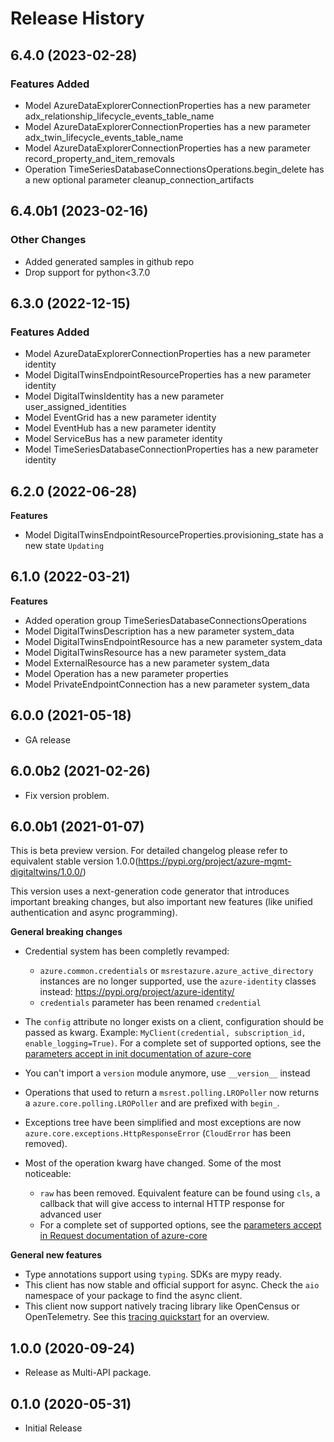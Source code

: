# Release History

## 6.4.0 (2023-02-28)

### Features Added

  - Model AzureDataExplorerConnectionProperties has a new parameter adx_relationship_lifecycle_events_table_name
  - Model AzureDataExplorerConnectionProperties has a new parameter adx_twin_lifecycle_events_table_name
  - Model AzureDataExplorerConnectionProperties has a new parameter record_property_and_item_removals
  - Operation TimeSeriesDatabaseConnectionsOperations.begin_delete has a new optional parameter cleanup_connection_artifacts

## 6.4.0b1 (2023-02-16)

### Other Changes

  - Added generated samples in github repo
  - Drop support for python<3.7.0

## 6.3.0 (2022-12-15)

### Features Added

  - Model AzureDataExplorerConnectionProperties has a new parameter identity
  - Model DigitalTwinsEndpointResourceProperties has a new parameter identity
  - Model DigitalTwinsIdentity has a new parameter user_assigned_identities
  - Model EventGrid has a new parameter identity
  - Model EventHub has a new parameter identity
  - Model ServiceBus has a new parameter identity
  - Model TimeSeriesDatabaseConnectionProperties has a new parameter identity

## 6.2.0 (2022-06-28)

**Features**

  - Model DigitalTwinsEndpointResourceProperties.provisioning_state has a new state `Updating`

## 6.1.0 (2022-03-21)

**Features**

  - Added operation group TimeSeriesDatabaseConnectionsOperations
  - Model DigitalTwinsDescription has a new parameter system_data
  - Model DigitalTwinsEndpointResource has a new parameter system_data
  - Model DigitalTwinsResource has a new parameter system_data
  - Model ExternalResource has a new parameter system_data
  - Model Operation has a new parameter properties
  - Model PrivateEndpointConnection has a new parameter system_data

## 6.0.0 (2021-05-18)

- GA release

## 6.0.0b2 (2021-02-26)
* Fix version problem.

## 6.0.0b1 (2021-01-07)

This is beta preview version.
For detailed changelog please refer to equivalent stable version 1.0.0(https://pypi.org/project/azure-mgmt-digitaltwins/1.0.0/)

This version uses a next-generation code generator that introduces important breaking changes, but also important new features (like unified authentication and async programming).

**General breaking changes**

- Credential system has been completly revamped:

  - `azure.common.credentials` or `msrestazure.azure_active_directory` instances are no longer supported, use the `azure-identity` classes instead: https://pypi.org/project/azure-identity/
  - `credentials` parameter has been renamed `credential`

- The `config` attribute no longer exists on a client, configuration should be passed as kwarg. Example: `MyClient(credential, subscription_id, enable_logging=True)`. For a complete set of
  supported options, see the [parameters accept in init documentation of azure-core](https://github.com/Azure/azure-sdk-for-python/blob/main/sdk/core/azure-core/CLIENT_LIBRARY_DEVELOPER.md#available-policies)
- You can't import a `version` module anymore, use `__version__` instead
- Operations that used to return a `msrest.polling.LROPoller` now returns a `azure.core.polling.LROPoller` and are prefixed with `begin_`.
- Exceptions tree have been simplified and most exceptions are now `azure.core.exceptions.HttpResponseError` (`CloudError` has been removed).
- Most of the operation kwarg have changed. Some of the most noticeable:

  - `raw` has been removed. Equivalent feature can be found using `cls`, a callback that will give access to internal HTTP response for advanced user
  - For a complete set of supported options, see the [parameters accept in Request documentation of azure-core](https://github.com/Azure/azure-sdk-for-python/blob/main/sdk/core/azure-core/CLIENT_LIBRARY_DEVELOPER.md#available-policies)

**General new features**

- Type annotations support using `typing`. SDKs are mypy ready.
- This client has now stable and official support for async. Check the `aio` namespace of your package to find the async client.
- This client now support natively tracing library like OpenCensus or OpenTelemetry. See this [tracing quickstart](https://github.com/Azure/azure-sdk-for-python/tree/main/sdk/core/azure-core-tracing-opentelemetry) for an overview.

## 1.0.0 (2020-09-24)

* Release as Multi-API package.

## 0.1.0 (2020-05-31)

* Initial Release
